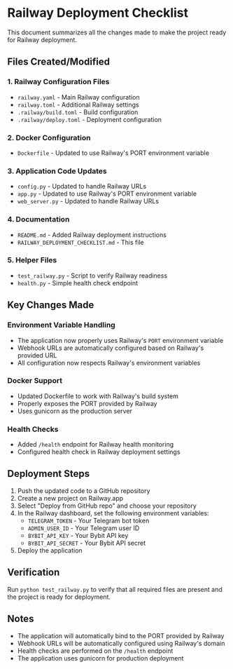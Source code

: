 # Railway Deployment Checklist

This document summarizes all the changes made to make the project ready for Railway deployment.

## Files Created/Modified

### 1. Railway Configuration Files
- `railway.yaml` - Main Railway configuration
- `railway.toml` - Additional Railway settings
- `.railway/build.toml` - Build configuration
- `.railway/deploy.toml` - Deployment configuration

### 2. Docker Configuration
- `Dockerfile` - Updated to use Railway's PORT environment variable

### 3. Application Code Updates
- `config.py` - Updated to handle Railway URLs
- `app.py` - Updated to use Railway's PORT environment variable
- `web_server.py` - Updated to handle Railway URLs

### 4. Documentation
- `README.md` - Added Railway deployment instructions
- `RAILWAY_DEPLOYMENT_CHECKLIST.md` - This file

### 5. Helper Files
- `test_railway.py` - Script to verify Railway readiness
- `health.py` - Simple health check endpoint

## Key Changes Made

### Environment Variable Handling
- The application now properly uses Railway's `PORT` environment variable
- Webhook URLs are automatically configured based on Railway's provided URL
- All configuration now respects Railway's environment variables

### Docker Support
- Updated Dockerfile to work with Railway's build system
- Properly exposes the PORT provided by Railway
- Uses gunicorn as the production server

### Health Checks
- Added `/health` endpoint for Railway health monitoring
- Configured health check in Railway deployment settings

## Deployment Steps

1. Push the updated code to a GitHub repository
2. Create a new project on Railway.app
3. Select "Deploy from GitHub repo" and choose your repository
4. In the Railway dashboard, set the following environment variables:
   - `TELEGRAM_TOKEN` - Your Telegram bot token
   - `ADMIN_USER_ID` - Your Telegram user ID
   - `BYBIT_API_KEY` - Your Bybit API key
   - `BYBIT_API_SECRET` - Your Bybit API secret
5. Deploy the application

## Verification

Run `python test_railway.py` to verify that all required files are present and the project is ready for deployment.

## Notes

- The application will automatically bind to the PORT provided by Railway
- Webhook URLs will be automatically configured using Railway's domain
- Health checks are performed on the `/health` endpoint
- The application uses gunicorn for production deployment